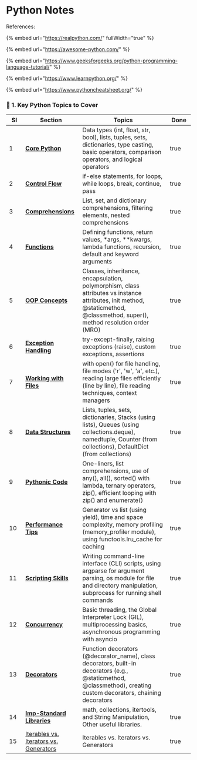 # Python Notes

References:

{% embed url="https://realpython.com/" fullWidth="true" %}

{% embed url="https://awesome-python.com/" %}

{% embed url="https://www.geeksforgeeks.org/python-programming-language-tutorial/" %}

{% embed url="https://www.learnpython.org/" %}

{% embed url="https://www.pythoncheatsheet.org/" %}

### **📌 1. Key Python Topics to Cover**

<table><thead><tr><th width="49.6689453125">SI</th><th width="156.2066650390625">Section</th><th width="406.40850830078125">Topics</th><th width="72.42526245117188" data-type="checkbox">Done</th></tr></thead><tbody><tr><td>1</td><td><a href="core-python.md"><strong>Core Python</strong></a></td><td>Data types (int, float, str, bool), lists, tuples, sets, dictionaries, type casting, basic operators, comparison operators, and logical operators</td><td>true</td></tr><tr><td>2</td><td><a href="control-flow.md"><strong>Control Flow</strong></a></td><td>if-else statements, for loops, while loops, break, continue, pass</td><td>true</td></tr><tr><td>3</td><td><a href="comprehensions.md"><strong>Comprehensions</strong></a></td><td>List, set, and dictionary comprehensions, filtering elements, nested comprehensions</td><td>true</td></tr><tr><td>4</td><td><a href="functions.md"><strong>Functions</strong></a></td><td>Defining functions, return values, *args, **kwargs, lambda functions, recursion, default and keyword arguments</td><td>true</td></tr><tr><td>5</td><td><a href="oops-concepts.md"><strong>OOP Concepts</strong></a></td><td>Classes, inheritance, encapsulation, polymorphism, class attributes vs instance attributes, init method, @staticmethod, @classmethod, super(), method resolution order (MRO)</td><td>true</td></tr><tr><td>6</td><td><a href="exception-handling.md"><strong>Exception Handling</strong></a></td><td>try-except-finally, raising exceptions (raise), custom exceptions, assertions</td><td>true</td></tr><tr><td>7</td><td><a href="working-with-files.md"><strong>Working with Files</strong></a></td><td>with open() for file handling, file modes ('r', 'w', 'a', etc.), reading large files efficiently (line by line), file reading techniques, context managers</td><td>true</td></tr><tr><td>8</td><td><a href="data-structures.md"><strong>Data Structures</strong></a></td><td>Lists, tuples, sets, dictionaries, Stacks (using lists), Queues (using collections.deque), namedtuple, Counter (from collections), DefaultDict (from collections)</td><td>true</td></tr><tr><td>9</td><td><a href="pythonic-code.md"><strong>Pythonic Code</strong></a></td><td>One-liners, list comprehensions, use of any(), all(), sorted() with lambda, ternary operators, zip(), efficient looping with zip() and enumerate()</td><td>true</td></tr><tr><td>10</td><td><a href="performance-tips.md"><strong>Performance Tips</strong></a></td><td>Generator vs list (using yield), time and space complexity, memory profiling (memory_profiler module), using functools.lru_cache for caching</td><td>true</td></tr><tr><td>11</td><td><a href="scripting-skills.md"><strong>Scripting Skills</strong></a></td><td>Writing command-line interface (CLI) scripts, using argparse for argument parsing, os module for file and directory manipulation, subprocess for running shell commands</td><td>true</td></tr><tr><td>12</td><td><a href="concurrency.md"><strong>Concurrency</strong></a></td><td>Basic threading, the Global Interpreter Lock (GIL), multiprocessing basics, asynchronous programming with asyncio</td><td>true</td></tr><tr><td>13</td><td><a href="decorators.md"><strong>Decorators</strong></a></td><td>Function decorators (@decorator_name), class decorators, built-in decorators (e.g., @staticmethod, @classmethod), creating custom decorators, chaining decorators</td><td>true</td></tr><tr><td>14</td><td><a href="imp-standard-libraries.md"><strong>Imp-Standard Libraries</strong></a></td><td>math, collections, itertools, and String Manipulation, Other useful libraries.</td><td>true</td></tr><tr><td>15</td><td><a href="iterables-vs.-iterators-vs.-generators.md">Iterables vs. Iterators vs. Generators</a></td><td>Iterables vs. Iterators vs. Generators</td><td>true</td></tr></tbody></table>
